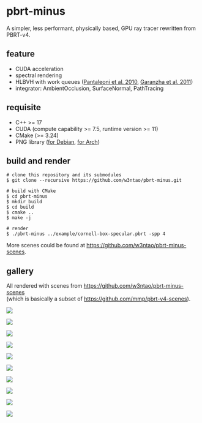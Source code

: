 # pbrt-minus

A simpler, less performant, physically based, GPU ray tracer rewritten from PBRT-v4.

## feature

* CUDA acceleration
* spectral rendering
* HLBVH with work queues ([Pantaleoni et al. 2010](https://research.nvidia.com/publication/2010-06_hlbvh-hierarchical-lbvh-construction-real-time-ray-tracing), [Garanzha et al. 2011](https://research.nvidia.com/publication/simpler-and-faster-hlbvh-work-queues))
* integrator: AmbientOcclusion, SurfaceNormal, PathTracing

## requisite

* C++ >= 17
* CUDA (compute capability >= 7.5, runtime version >= 11)
* CMake (>= 3.24)
* PNG library ([for Debian](https://packages.debian.org/search?keywords=libpng-dev), [for Arch](https://archlinux.org/packages/extra/x86_64/libpng/))


## build and render

```
# clone this repository and its submodules
$ git clone --recursive https://github.com/w3ntao/pbrt-minus.git

# build with CMake
$ cd pbrt-minus
$ mkdir build
$ cd build
$ cmake ..
$ make -j

# render
$ ./pbrt-minus ../example/cornell-box-specular.pbrt -spp 4
```

More scenes could be found at https://github.com/w3ntao/pbrt-minus-scenes.

## gallery

All rendered with scenes from https://github.com/w3ntao/pbrt-minus-scenes \
(which is basically a subset of https://github.com/mmp/pbrt-v4-scenes).

![](https://github.com/w3ntao/pbrt-minus-gallery/blob/main/ganesha-simplepath-stratified-1024.png)

![](https://github.com/w3ntao/pbrt-minus-gallery/blob/main/lte-orb-silver-simplepath-stratified-1024.png)

![](https://github.com/w3ntao/pbrt-minus-gallery/blob/main/lte-orb-rough-glass-simplepath-stratified-1024.png)

![](https://github.com/w3ntao/pbrt-minus-gallery/blob/main/cornell-box-simplepath-stratified-1024.png)

![](https://github.com/w3ntao/pbrt-minus-gallery/blob/main/cornell-box-specular-simplepath-stratified-1024.png)

![](https://github.com/w3ntao/pbrt-minus-gallery/blob/main/veach-mis-colorized-simplepath-stratified-1024.png)

![](https://github.com/w3ntao/pbrt-minus-gallery/blob/main/killeroo-gold-simplepath-stratified-1024.png)

![](https://github.com/w3ntao/pbrt-minus-gallery/blob/main/killeroo-simple-simplepath-stratified-1024.png)

![](https://github.com/w3ntao/pbrt-minus-gallery/blob/main/dragon_10-ambientocclusion-stratified-1024.png)

![](https://github.com/w3ntao/pbrt-minus-gallery/blob/main/crown-surfacenormal-stratified-1024.png)
